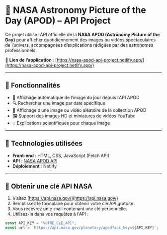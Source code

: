 # 🌌 NASA Astronomy Picture of the Day (APOD) – API Project

Ce projet utilise l’API officielle de la **NASA APOD (Astronomy Picture of the Day)** pour afficher quotidiennement des images ou vidéos spectaculaires de l’univers, accompagnées d’explications rédigées par des astronomes professionnels.

🔗 **Lien de l’application** : [https://nasa-apod-api-project.netlify.app/](https://nasa-apod-api-project.netlify.app/)

---

## 🚀 Fonctionnalités

- 📅 Affichage automatique de l’image du jour depuis l’API APOD
- 🔍 Rechercher une image par date spécifique
- 🎲 Affichage d’une image ou vidéo aléatoire de la collection APOD
- 🖼️ Support des images HD et miniatures de vidéos YouTube
- 💡 Explications scientifiques pour chaque image

---

## 🧪 Technologies utilisées

- **Front-end** : HTML, CSS, JavaScript (Fetch API)
- **API** : [NASA APOD API](https://api.nasa.gov/)
- **Déploiement** : Netlify

---

## 🔑 Obtenir une clé API NASA

1. Visitez [https://api.nasa.gov/](https://api.nasa.gov/)
2. Remplissez le formulaire pour obtenir votre clé API gratuite.
3. Vous recevrez un e-mail contenant une clé personnelle.
4. Utilisez-la dans vos requêtes à l'API :

```javascript
const API_KEY = "VOTRE_CLE_API";
const url = `https://api.nasa.gov/planetary/apod?api_key=${API_KEY}`;
